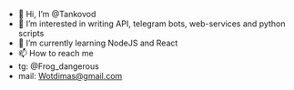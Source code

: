 - 👋 Hi, I’m @Tankovod
- 👀 I’m interested in writing API, telegram bots, web-services and python scripts
- 🌱 I’m currently learning NodeJS and React
- 📫 How to reach me
- tg: @Frog_dangerous
- mail: Wotdimas@gmail.com

<!---
Tankovod/Tankovod is a ✨ special ✨ repository because its `README.md` (this file) appears on your GitHub profile.
You can click the Preview link to take a look at your changes.
--->

